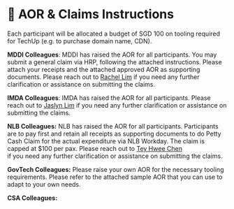 # 📨 AOR  & Claims Instructions

Each participant will be allocated a budget of SGD 100 on tooling required for TechUp (e.g. to purchase domain name, CDN).

**MDDI Colleagues**: MDDI has raised the AOR for all participants. You may submit a general claim via HRP, following the attached instructions. Please attach your receipts and the attached approved AOR as supporting documents. Please reach out to [Rachel Lim](mailto:rachel\_cy\_lim@mddi.gov.sg) if you need any further clarification or assistance on submitting the claims.

**IMDA Colleagues**: IMDA has raised the AOR for all participants. Please reach out to [Jaslyn Lim](mailto:jaslyn\_lim@imda.gov.sg) if you need any further clarification or assistance on submitting the claims.

**NLB Colleagues:** NLB has raised the AOR for all participants. Participants are to pay first and retain all receipts as supporting documents to do Petty Cash Claim for the actual expenditure via NLB Workday. The claim is capped at $100 per pax. Please reach out to [Tey Hwee Chen](mailto:tey\_hwee\_chen@nlb.gov.sg) \
if you need any further clarification or assistance on submitting the claims.

**GovTech Colleagues:** Please raise your own AOR for the necessary tooling requirements. Please refer to the attached sample AOR that you can use to adapt to your own needs.

**CSA Colleagues:**
